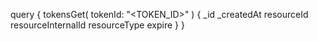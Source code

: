 query {
    tokensGet(
        tokenId: "<TOKEN_ID>"
    ) {
        _id
        _createdAt
        resourceId
        resourceInternalId
        resourceType
        expire
    }
}
